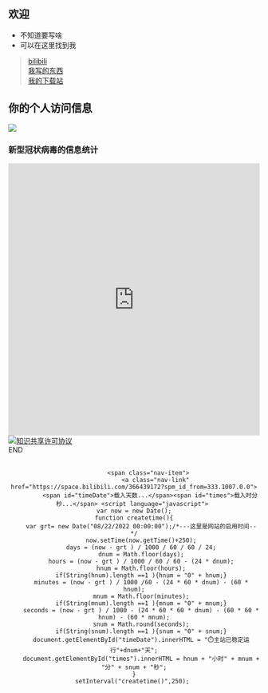 ## 欢迎
- 不知道要写啥
- 可以在这里找到我

>[bilibili](https://space.bilibili.com/366439172?spm_id_from=333.1007.0.0)  
>[我写的东西](https://docs.sakuragl.ml/#/)  
>[我的下载站](https://download.sakuragl.ml/)  

## 你的个人访问信息


<div>
  <img src="https://api.xhofe.top/ip/?line1=Welcome！&amp;line2=sakuragl.ml" />
</div>  


### 新型冠状病毒的信息统计
<iframe src="https://cn.bing.com/covidans/widget?&setlang=zh-CN&lcid=/TaiWan&mt=Map" height="545" frameborder="no" scrolling="no" border="0" width="100%"> </iframe>   
<a rel="license" href="http://creativecommons.org/licenses/by-nc-sa/4.0/"><img alt="知识共享许可协议" style="border-width:0" src="https://i.creativecommons.org/l/by-nc-sa/4.0/88x31.png" /></a><br /

# END

  
<center>
        <br />
  
            <span class="nav-item">
                <a class="nav-link" href="https://space.bilibili.com/366439172?spm_id_from=333.1007.0.0">
             <span id="timeDate">载入天数...</span><span id="times">载入时分秒...</span> <script language="javascript"> 
    var now = new Date();
    function createtime(){
        var grt= new Date("08/22/2022 00:00:00");/*---这里是网站的启用时间--*/
        now.setTime(now.getTime()+250);
        days = (now - grt ) / 1000 / 60 / 60 / 24;
        dnum = Math.floor(days);
        hours = (now - grt ) / 1000 / 60 / 60 - (24 * dnum);
        hnum = Math.floor(hours);
        if(String(hnum).length ==1 ){hnum = "0" + hnum;}
        minutes = (now - grt ) / 1000 /60 - (24 * 60 * dnum) - (60 * hnum);
        mnum = Math.floor(minutes);
        if(String(mnum).length ==1 ){mnum = "0" + mnum;}
        seconds = (now - grt ) / 1000 - (24 * 60 * 60 * dnum) - (60 * 60 * hnum) - (60 * mnum);
        snum = Math.round(seconds);
        if(String(snum).length ==1 ){snum = "0" + snum;}
        document.getElementById("timeDate").innerHTML = "⏱️主站已稳定运行"+dnum+"天";
        document.getElementById("times").innerHTML = hnum + "小时" + mnum + "分" + snum + "秒";
    }
    setInterval("createtime()",250); 

